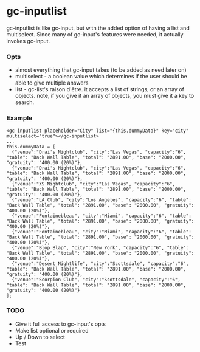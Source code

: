 # gc-inputlist
gc-inputlist is like gc-input, but with the added option of having a list and multiselect.  Since many of gc-input's features
were needed, it actually invokes gc-input.

### Opts
* almost everything that gc-input takes (to be added as need later on)
* multiselect - a boolean value which determines if the user should be able to give multiple answers
* list - gc-list's raison d'être.  it accepts a list of strings, or an array of objects.  note, if you give it an array
of objects, you must give it a key to search.

### Example
```
<gc-inputlist placeholder="City" list="{this.dummyData}" key="city" multiselect="true"></gc-inputlist>
...
this.dummyData = [
  {"venue":"Drai's Nightclub", "city":"Las Vegas", "capacity":"6", "table": "Back Wall Table", "total": "2891.00", "base": "2000.00", "gratuity": "400.00 (20%)"},
  {"venue":"Drai's Nightclub", "city":"Las Vegas", "capacity":"6", "table": "Back Wall Table", "total": "2891.00", "base": "2000.00", "gratuity": "400.00 (20%)"},
  {"venue":"XS Nightclub", "city":"Las Vegas", "capacity":"6", "table": "Back Wall Table", "total": "2891.00", "base": "2000.00", "gratuity": "400.00 (20%)"},
  {"venue":"LA Club", "city":"Los Angeles", "capacity":"6", "table": "Back Wall Table", "total": "2891.00", "base": "2000.00", "gratuity": "400.00 (20%)"},
  {"venue":"Fontainebleau", "city":"Miami", "capacity":"6", "table": "Back Wall Table", "total": "2891.00", "base": "2000.00", "gratuity": "400.00 (20%)"},
  {"venue":"Fontainebleau", "city":"Miami", "capacity":"6", "table": "Back Wall Table", "total": "2891.00", "base": "2000.00", "gratuity": "400.00 (20%)"},
  {"venue":"Blop Blap", "city":"New York", "capacity":"6", "table": "Back Wall Table", "total": "2891.00", "base": "2000.00", "gratuity": "400.00 (20%)"},
  {"venue":"Desert Nightlife", "city":"Scottsdale", "capacity":"6", "table": "Back Wall Table", "total": "2891.00", "base": "2000.00", "gratuity": "400.00 (20%)"},
  {"venue":"Scorpion Club", "city":"Scottsdale", "capacity":"6", "table": "Back Wall Table", "total": "2891.00", "base": "2000.00", "gratuity": "400.00 (20%)"}
];
```

### TODO
* Give it full access to gc-input's opts
* Make list optional or required
* Up / Down to select
* Test